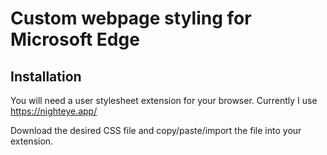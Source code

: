 # Custom webpage styling for Microsoft Edge

## Installation

You will need a user stylesheet extension for your browser. Currently I use https://nighteye.app/

Download the desired CSS file and copy/paste/import the file into your extension.
